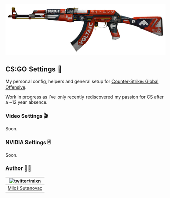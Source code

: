 ![](./static/ak-bloodsport.png)

## CS:GO Settings 🔧

My personal config, helpers and general setup for [Counter-Strike: Global Offensive](https://blog.counter-strike.net/).

Work in progress as I’ve only recently rediscovered my passion for CS after a ~12 year absence.

### Video Settings 🎬

Soon.

### NVIDIA Settings 🃏

Soon.

### Author 🙂👋

| [![twitter/mixn](https://s.gravatar.com/avatar/25f6ced5bed9c19f2174e68798fb8f66?s=80)](http://twitter.com/mixn "Follow @mixn on Twitter") |
|---|
| [Miloš Sutanovac](https://mixn.io/) |
